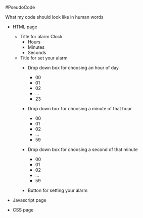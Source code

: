 #PseudoCode

What my code should look like in human words

- HTML page
    - Title for alarm Clock
        - Hours
        - Minutes
        - Seconds
    - Title for set your alarm
        - Drop down box for choosing an hour of day
            - 00
            - 01
            - 02
            - ...
            - 23

        - Drop down box for choosing a minute of that hour
            - 00
            - 01
            - 02
            - ...
            - 59
        - Drop down box for choosing a second of that minute
            - 00
            - 01
            - 02
            - ...
            - 59
        - Button for setting your alarm
- Javascript page

- CSS page